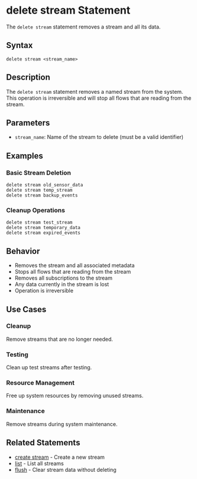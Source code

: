 # delete stream Statement

The `delete stream` statement removes a stream and all its data.

## Syntax

```jsonjet
delete stream <stream_name>
```

## Description

The `delete stream` statement removes a named stream from the system. This operation is irreversible and will stop all flows that are reading from the stream.

## Parameters

- `stream_name`: Name of the stream to delete (must be a valid identifier)

## Examples

### Basic Stream Deletion

```jsonjet
delete stream old_sensor_data
delete stream temp_stream
delete stream backup_events
```

### Cleanup Operations

```jsonjet
delete stream test_stream
delete stream temporary_data
delete stream expired_events
```

## Behavior

- Removes the stream and all associated metadata
- Stops all flows that are reading from the stream
- Removes all subscriptions to the stream
- Any data currently in the stream is lost
- Operation is irreversible

## Use Cases

### Cleanup
Remove streams that are no longer needed.

### Testing
Clean up test streams after testing.

### Resource Management
Free up system resources by removing unused streams.

### Maintenance
Remove streams during system maintenance.

## Related Statements

- [create stream](./create-stream.md) - Create a new stream
- [list](./list.md) - List all streams
- [flush](./flush.md) - Clear stream data without deleting 